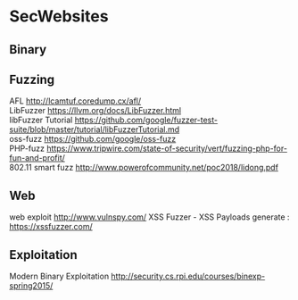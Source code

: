 # SecWebsites

## Binary

## Fuzzing

AFL http://lcamtuf.coredump.cx/afl/  
LibFuzzer https://llvm.org/docs/LibFuzzer.html  
libFuzzer Tutorial https://github.com/google/fuzzer-test-suite/blob/master/tutorial/libFuzzerTutorial.md   
oss-fuzz https://github.com/google/oss-fuzz  
PHP-fuzz https://www.tripwire.com/state-of-security/vert/fuzzing-php-for-fun-and-profit/     
802.11 smart fuzz http://www.powerofcommunity.net/poc2018/lidong.pdf

## Web
web exploit http://www.vulnspy.com/
XSS Fuzzer - XSS Payloads generate :  https://xssfuzzer.com/


## Exploitation
Modern Binary Exploitation http://security.cs.rpi.edu/courses/binexp-spring2015/ 
